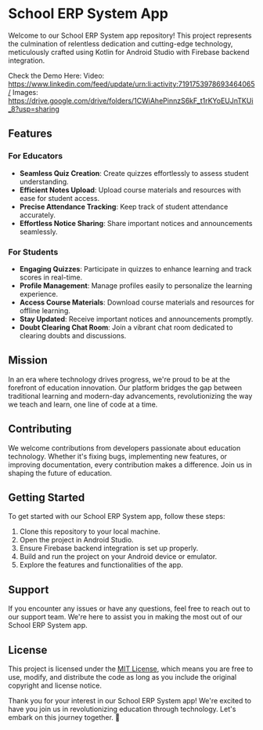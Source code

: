 # School ERP System App

Welcome to our School ERP System app repository! This project represents the culmination of relentless dedication and cutting-edge technology, meticulously crafted using Kotlin for Android Studio with Firebase backend integration.

Check the Demo Here:
Video: https://www.linkedin.com/feed/update/urn:li:activity:7191753978693464065/
Images: https://drive.google.com/drive/folders/1CWiAhePinnzS6kF_t1rKYoEUJnTKUi_8?usp=sharing

## Features

### For Educators
- **Seamless Quiz Creation**: Create quizzes effortlessly to assess student understanding.
- **Efficient Notes Upload**: Upload course materials and resources with ease for student access.
- **Precise Attendance Tracking**: Keep track of student attendance accurately.
- **Effortless Notice Sharing**: Share important notices and announcements seamlessly.

### For Students
- **Engaging Quizzes**: Participate in quizzes to enhance learning and track scores in real-time.
- **Profile Management**: Manage profiles easily to personalize the learning experience.
- **Access Course Materials**: Download course materials and resources for offline learning.
- **Stay Updated**: Receive important notices and announcements promptly.
- **Doubt Clearing Chat Room**: Join a vibrant chat room dedicated to clearing doubts and discussions.

## Mission

In an era where technology drives progress, we're proud to be at the forefront of education innovation. Our platform bridges the gap between traditional learning and modern-day advancements, revolutionizing the way we teach and learn, one line of code at a time.

## Contributing

We welcome contributions from developers passionate about education technology. Whether it's fixing bugs, implementing new features, or improving documentation, every contribution makes a difference. Join us in shaping the future of education.

## Getting Started

To get started with our School ERP System app, follow these steps:

1. Clone this repository to your local machine.
2. Open the project in Android Studio.
3. Ensure Firebase backend integration is set up properly.
4. Build and run the project on your Android device or emulator.
5. Explore the features and functionalities of the app.

## Support

If you encounter any issues or have any questions, feel free to reach out to our support team. We're here to assist you in making the most out of our School ERP System app.

## License

This project is licensed under the [MIT License](LICENSE), which means you are free to use, modify, and distribute the code as long as you include the original copyright and license notice.


Thank you for your interest in our School ERP System app! We're excited to have you join us in revolutionizing education through technology. Let's embark on this journey together. 🚀
